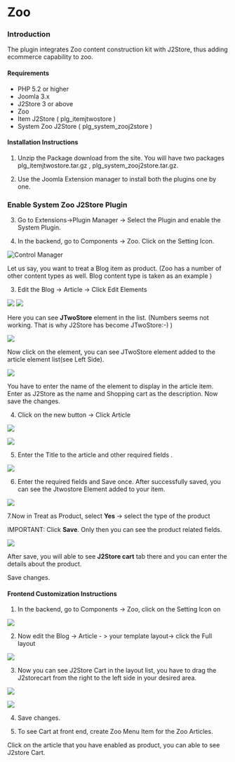 # Zoo

### Introduction

The plugin integrates Zoo content construction kit with J2Store, thus adding ecommerce capability to zoo. 

#### Requirements
* PHP 5.2 or higher
* Joomla 3.x
* J2Store 3 or above
* Zoo 
* Item J2Store ( plg_itemjtwostore )
* System Zoo J2Store ( plg_system_zooj2store ) 

#### Installation Instructions 
1. Unzip the Package download from the site. You will have two packages plg_itemjtwostore.tar.gz , plg_system_zooj2store.tar.gz.
 
2. Use the Joomla Extension manager to install both the  plugins one by one. 
 
### Enable System Zoo J2Store Plugin
3. Go to Extensions->Plugin Manager -> Select the Plugin and enable the System Plugin.

2. In the backend, go to Components -> Zoo. Click on the Setting Icon.
 
![Control Manager](ctrl_manager.png)

Let us say, you want to treat a Blog item as product. (Zoo has a number of other content types as well. Blog content type is taken as an example )

3. Edit the Blog -> Article -> Click Edit Elements

![](app_config.png)
![](step_1.png)

	
Here you can see **JTwoStore**  element in the list. (Numbers seems not working. That is why J2Store has become JTwoStore:-) )
  
![](step_2.png)
	
Now click on the element, you can see JTwoStore element added to the article element list(see Left Side).
 
![](step_3_up.png)

You have to enter the name of the element to display in the article item. Enter as J2Store as the name and Shopping cart as the description. Now save the changes.	

4. Click on the new button -> Click Article

![](create_new_article.png)

![](step_4.png)

5. Enter the Title to the article and other required fields .

![](new_item_before_save.png)

6. Enter the required fields and Save once. After successfully saved, you can see the Jtwostore Element added to your item.

![](new_item_after_save.png)

7.Now in Treat as Product, select **Yes** -> select the type of the product 

IMPORTANT: Click **Save**. Only then you can see the product related fields.

 ![](enable_product_choose_product_type.png)

After save, you will able to see **J2Store cart** tab there and you can enter the details about the product.

Save changes.

#### Frontend Customization Instructions
1. In the backend, go to Components -> Zoo, click on the Setting Icon on

![](ctrl_manager.png)

2. Now edit the Blog -> Article - > your template layout-> click the Full layout   

  ![](front_end_adding_element_layout.png)

3. Now you can see J2Store Cart in the layout list, you have to drag the J2storecart from the right to the left side in your desired area. 

![](step_final.png)

![](front-step_7.png)

4. Save changes.
		
5. To see Cart at front end, create Zoo Menu Item for the Zoo Articles.

Click on the article that you have enabled as product, you can able to see J2store Cart. 

